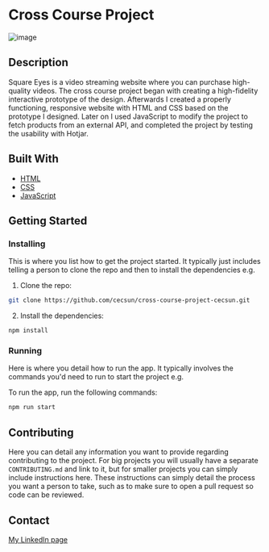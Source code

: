 # Cross Course Project

![image](/images/logo.png)

## Description

Square Eyes is a video streaming website where you can purchase high-quality videos. The cross course project began with creating a high-fidelity interactive prototype of the design. Afterwards I created a properly functioning, responsive website with HTML and CSS based on the prototype I designed. Later on I used JavaScript to modify the project to fetch products from an external API, and completed the project by testing the usability with Hotjar.

## Built With

- [HTML](https://html.com/)
- [CSS](https://www.w3schools.com/css/)
- [JavaScript](https://www.javascript.com/)

## Getting Started

### Installing

This is where you list how to get the project started. It typically just includes telling a person to clone the repo and then to install the dependencies e.g.

1. Clone the repo:

```bash
git clone https://github.com/cecsun/cross-course-project-cecsun.git
```

2. Install the dependencies:

```
npm install
```

### Running

Here is where you detail how to run the app. It typically involves the commands you'd need to run to start the project e.g.

To run the app, run the following commands:

```bash
npm run start
```

## Contributing

Here you can detail any information you want to provide regarding contributing to the project. For big projects you will usually have a separate `CONTRIBUTING.md` and link to it, but for smaller projects you can simply include instructions here. These instructions can simply detail the process you want a person to take, such as to make sure to open a pull request so code can be reviewed.

## Contact

[My LinkedIn page](https://www.linkedin.com/in/cecilie-sunde/)
